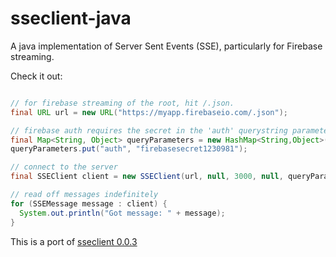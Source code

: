 # sseclient-java
A java implementation of Server Sent Events (SSE), particularly for Firebase streaming.

Check it out:
```java

// for firebase streaming of the root, hit /.json.
final URL url = new URL("https://myapp.firebaseio.com/.json");

// firebase auth requires the secret in the 'auth' querystring parameter
final Map<String, Object> queryParameters = new HashMap<String,Object>();
queryParameters.put("auth", "firebasesecret1230981");

// connect to the server
final SSEClient client = new SSEClient(url, null, 3000, null, queryParameters);

// read off messages indefinitely
for (SSEMessage message : client) {
  System.out.println("Got message: " + message);
}
```

This is a port of [sseclient 0.0.3](https://pypi.python.org/pypi/sseclient/0.0.3)
